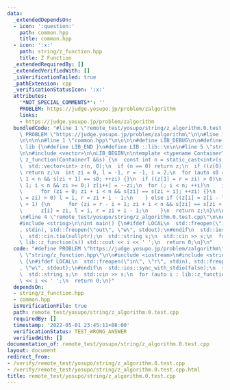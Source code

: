```yaml
---
data:
  _extendedDependsOn:
  - icon: ':question:'
    path: common.hpp
    title: common.hpp
  - icon: ':x:'
    path: string/z_function.hpp
    title: Z Function
  _extendedRequiredBy: []
  _extendedVerifiedWith: []
  _isVerificationFailed: true
  _pathExtension: cpp
  _verificationStatusIcon: ':x:'
  attributes:
    '*NOT_SPECIAL_COMMENTS*': ''
    PROBLEM: https://judge.yosupo.jp/problem/zalgorithm
    links:
    - https://judge.yosupo.jp/problem/zalgorithm
  bundledCode: "#line 1 \"remote_test/yosupo/string/z_algorithm.0.test.cpp\"\n#define\
    \ PROBLEM \"https://judge.yosupo.jp/problem/zalgorithm\"\n\n#line 1 \"string/z_function.hpp\"\
    \n\n\n\n#line 1 \"common.hpp\"\n\n\n\n#define LIB_DEBUG\n\n#define LIB_BEGIN namespace\
    \ lib {\n#define LIB_END }\n#define LIB ::lib::\n\n\n#line 5 \"string/z_function.hpp\"\
    \n\n#include <vector>\n\nLIB_BEGIN\n\ntemplate <typename ContainerT>\nstd::vector<int>\
    \ z_function(ContainerT &&s) {\n  const int n = static_cast<int>(s.size());\n\
    \  std::vector<int> z(n, 0);\n  if (n == 0) return z;\n  if ((z[0] = n) == 1)\
    \ return z;\n  int zi = 0, l = -1, r = -1, i = 2;\n  for (auto s0 = s[0]; zi +\
    \ 1 < n && s[zi + 1] == s0; ++zi) {}\n  if ((z[1] = r = zi) > 0)\n    for (l =\
    \ 1; i < n && zi >= 0;) z[i++] = --zi;\n  for (; i < n; ++i)\n    if (r < i) {\n\
    \      for (zi = 0; zi + i < n && s[zi] == s[zi + i]; ++zi) {}\n      if ((z[i]\
    \ = zi) > 0) l = i, r = zi + i - 1;\n    } else if ((z[i] = z[i - l]) >= r - i\
    \ + 1) {\n      for (zi = r - i + 1; zi + i < n && s[zi] == s[zi + i]; ++zi) {}\n\
    \      z[i] = zi, l = i, r = zi + i - 1;\n    }\n  return z;\n}\n\nLIB_END\n\n\
    \n#line 4 \"remote_test/yosupo/string/z_algorithm.0.test.cpp\"\n\n#include <iostream>\n\
    #include <string>\n\nint main() {\n#ifdef LOCAL\n  std::freopen(\"in\", \"r\"\
    , stdin), std::freopen(\"out\", \"w\", stdout);\n#endif\n  std::ios::sync_with_stdio(false);\n\
    \  std::cin.tie(nullptr);\n  std::string s;\n  std::cin >> s;\n  for (auto i :\
    \ lib::z_function(s)) std::cout << i << ' ';\n  return 0;\n}\n"
  code: "#define PROBLEM \"https://judge.yosupo.jp/problem/zalgorithm\"\n\n#include\
    \ \"string/z_function.hpp\"\n\n#include <iostream>\n#include <string>\n\nint main()\
    \ {\n#ifdef LOCAL\n  std::freopen(\"in\", \"r\", stdin), std::freopen(\"out\"\
    , \"w\", stdout);\n#endif\n  std::ios::sync_with_stdio(false);\n  std::cin.tie(nullptr);\n\
    \  std::string s;\n  std::cin >> s;\n  for (auto i : lib::z_function(s)) std::cout\
    \ << i << ' ';\n  return 0;\n}"
  dependsOn:
  - string/z_function.hpp
  - common.hpp
  isVerificationFile: true
  path: remote_test/yosupo/string/z_algorithm.0.test.cpp
  requiredBy: []
  timestamp: '2022-05-01 23:45:11+08:00'
  verificationStatus: TEST_WRONG_ANSWER
  verifiedWith: []
documentation_of: remote_test/yosupo/string/z_algorithm.0.test.cpp
layout: document
redirect_from:
- /verify/remote_test/yosupo/string/z_algorithm.0.test.cpp
- /verify/remote_test/yosupo/string/z_algorithm.0.test.cpp.html
title: remote_test/yosupo/string/z_algorithm.0.test.cpp
---
```

